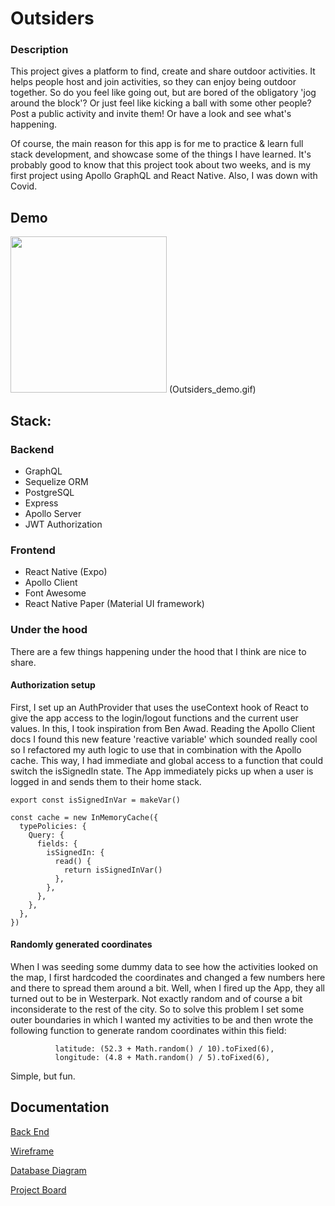 # Outsiders

### Description

This project gives a platform to find, create and share outdoor activities. It helps people host and join activities, so they can enjoy being outdoor together. So do you feel like going out, but are bored of the obligatory 'jog around the block'? Or just feel like kicking a ball with some other people? Post a public activity and invite them! Or have a look and see what's happening.

Of course, the main reason for this app is for me to practice & learn full stack development, and showcase some of the things I have learned. It's probably good to know that this project took about two weeks, and is my first project using Apollo GraphQL and React Native. Also, I was down with Covid. 

## Demo

<img src="./Outsiders_demo.gif" width="250">
(Outsiders_demo.gif) 


## Stack:

### Backend

- GraphQL
- Sequelize ORM
- PostgreSQL
- Express
- Apollo Server
- JWT Authorization

### Frontend

- React Native (Expo)
- Apollo Client
- Font Awesome
- React Native Paper (Material UI framework)

### Under the hood

There are a few things happening under the hood that I think are nice to share. 

#### Authorization setup
First, I set up an AuthProvider that uses the useContext hook of React to give the app access to the login/logout functions and the current user values. In this, I took inspiration from Ben Awad. Reading the Apollo Client docs I found this new feature 'reactive variable' which sounded really cool so I refactored my auth logic to use that in combination with the Apollo cache. This way, I had immediate and global access to a function that could switch the isSignedIn state. The App immediately picks up when a user is logged in and sends them to their home stack. 

```
export const isSignedInVar = makeVar()

const cache = new InMemoryCache({
  typePolicies: {
    Query: {
      fields: {
        isSignedIn: {
          read() {
            return isSignedInVar()
          },
        },
      },
    },
  },
})
```

#### Randomly generated coordinates
When I was seeding some dummy data to see how the activities looked on the map, I first hardcoded the coordinates and changed a few numbers here and there to spread them around a bit. Well, when I fired up the App, they all turned out to be in Westerpark. Not exactly random and of course a bit inconsiderate to the rest of the city. So to solve this problem I set some outer boundaries in which I wanted my activities to be and then wrote the following function to generate random coordinates within this field: 

``` 
          latitude: (52.3 + Math.random() / 10).toFixed(6),
          longitude: (4.8 + Math.random() / 5).toFixed(6),
```

Simple, but fun.

## Documentation

[Back End](https://github.com/svenve-git/outsiders-backend)

[Wireframe](./docs/Wireframe_v1.png)

[Database Diagram](./docs/Database_diagram.png)

[Project Board](./docs/Project_Board_Screenshot.png)
